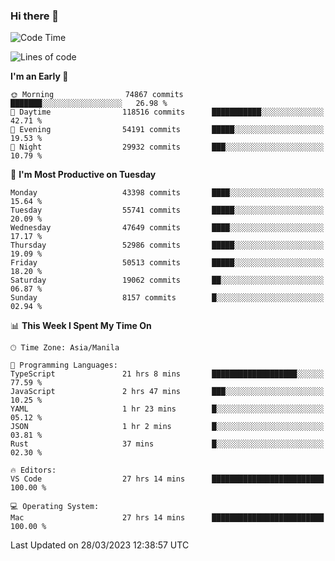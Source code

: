 ### Hi there 👋

<!--START_SECTION:waka-->
![Code Time](http://img.shields.io/badge/Code%20Time-3%2C784%20hrs%2019%20mins-blue)

![Lines of code](https://img.shields.io/badge/From%20Hello%20World%20I%27ve%20Written-105.5%20million%20lines%20of%20code-blue)

**I'm an Early 🐤** 

```text
🌞 Morning                74867 commits       ███████░░░░░░░░░░░░░░░░░░   26.98 % 
🌆 Daytime                118516 commits      ███████████░░░░░░░░░░░░░░   42.71 % 
🌃 Evening                54191 commits       █████░░░░░░░░░░░░░░░░░░░░   19.53 % 
🌙 Night                  29932 commits       ███░░░░░░░░░░░░░░░░░░░░░░   10.79 % 
```
📅 **I'm Most Productive on Tuesday** 

```text
Monday                   43398 commits       ████░░░░░░░░░░░░░░░░░░░░░   15.64 % 
Tuesday                  55741 commits       █████░░░░░░░░░░░░░░░░░░░░   20.09 % 
Wednesday                47649 commits       ████░░░░░░░░░░░░░░░░░░░░░   17.17 % 
Thursday                 52986 commits       █████░░░░░░░░░░░░░░░░░░░░   19.09 % 
Friday                   50513 commits       █████░░░░░░░░░░░░░░░░░░░░   18.20 % 
Saturday                 19062 commits       ██░░░░░░░░░░░░░░░░░░░░░░░   06.87 % 
Sunday                   8157 commits        █░░░░░░░░░░░░░░░░░░░░░░░░   02.94 % 
```


📊 **This Week I Spent My Time On** 

```text
🕑︎ Time Zone: Asia/Manila

💬 Programming Languages: 
TypeScript               21 hrs 8 mins       ███████████████████░░░░░░   77.59 % 
JavaScript               2 hrs 47 mins       ███░░░░░░░░░░░░░░░░░░░░░░   10.25 % 
YAML                     1 hr 23 mins        █░░░░░░░░░░░░░░░░░░░░░░░░   05.12 % 
JSON                     1 hr 2 mins         █░░░░░░░░░░░░░░░░░░░░░░░░   03.81 % 
Rust                     37 mins             █░░░░░░░░░░░░░░░░░░░░░░░░   02.30 % 

🔥 Editors: 
VS Code                  27 hrs 14 mins      █████████████████████████   100.00 % 

💻 Operating System: 
Mac                      27 hrs 14 mins      █████████████████████████   100.00 % 
```


 Last Updated on 28/03/2023 12:38:57 UTC
<!--END_SECTION:waka-->


<!--
**rad182/rad182** is a ✨ _special_ ✨ repository because its `README.md` (this file) appears on your GitHub profile.

Here are some ideas to get you started:

- 🔭 I’m currently working on ...
- 🌱 I’m currently learning ...
- 👯 I’m looking to collaborate on ...
- 🤔 I’m looking for help with ...
- 💬 Ask me about ...
- 📫 How to reach me: ...
- 😄 Pronouns: ...
- ⚡ Fun fact: ...
-->
